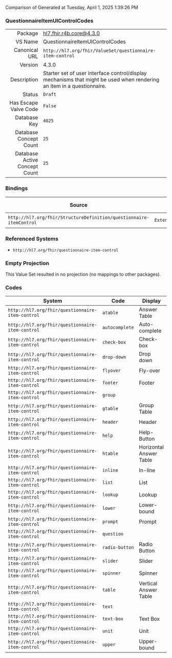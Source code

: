 Comparison of 
Generated at Tuesday, April 1, 2025 1:39:26 PM

### QuestionnaireItemUIControlCodes

|      |     |
| ---: | --- |
| Package | hl7.fhir.r4b.core@4.3.0 |
| VS Name | QuestionnaireItemUIControlCodes |
| Canonical URL | `http://hl7.org/fhir/ValueSet/questionnaire-item-control` |
| Version | 4.3.0 |
| Description | Starter set of user interface control/display mechanisms that might be used when rendering an item in a questionnaire. |
| Status | `Draft` |
| Has Escape Valve Code | `False` |
| Database Key | `4025` |
| Database Concept Count | `25` |
| Database Active Concept Count | `25` |
### Bindings

| Source | Element | Binding | Strength | Element Short |
| ------ | ------- | ------- | -------- | ------------- |
| `http://hl7.org/fhir/StructureDefinition/questionnaire-itemControl` | `Extension.value[x]` | `http://hl7.org/fhir/ValueSet/questionnaire-item-control` | `Extensible` | Value of extension |

### Referenced Systems

* `http://hl7.org/fhir/questionnaire-item-control`
### Empty Projection

This Value Set resulted in no projection (no mappings to other packages).

### Codes

| System | Code | Display |
| ------ | ---- | ------- |
| `http://hl7.org/fhir/questionnaire-item-control` | `atable` | Answer Table |
| `http://hl7.org/fhir/questionnaire-item-control` | `autocomplete` | Auto-complete |
| `http://hl7.org/fhir/questionnaire-item-control` | `check-box` | Check-box |
| `http://hl7.org/fhir/questionnaire-item-control` | `drop-down` | Drop down |
| `http://hl7.org/fhir/questionnaire-item-control` | `flyover` | Fly-over |
| `http://hl7.org/fhir/questionnaire-item-control` | `footer` | Footer |
| `http://hl7.org/fhir/questionnaire-item-control` | `group` |  |
| `http://hl7.org/fhir/questionnaire-item-control` | `gtable` | Group Table |
| `http://hl7.org/fhir/questionnaire-item-control` | `header` | Header |
| `http://hl7.org/fhir/questionnaire-item-control` | `help` | Help-Button |
| `http://hl7.org/fhir/questionnaire-item-control` | `htable` | Horizontal Answer Table |
| `http://hl7.org/fhir/questionnaire-item-control` | `inline` | In-line |
| `http://hl7.org/fhir/questionnaire-item-control` | `list` | List |
| `http://hl7.org/fhir/questionnaire-item-control` | `lookup` | Lookup |
| `http://hl7.org/fhir/questionnaire-item-control` | `lower` | Lower-bound |
| `http://hl7.org/fhir/questionnaire-item-control` | `prompt` | Prompt |
| `http://hl7.org/fhir/questionnaire-item-control` | `question` |  |
| `http://hl7.org/fhir/questionnaire-item-control` | `radio-button` | Radio Button |
| `http://hl7.org/fhir/questionnaire-item-control` | `slider` | Slider |
| `http://hl7.org/fhir/questionnaire-item-control` | `spinner` | Spinner |
| `http://hl7.org/fhir/questionnaire-item-control` | `table` | Vertical Answer Table |
| `http://hl7.org/fhir/questionnaire-item-control` | `text` |  |
| `http://hl7.org/fhir/questionnaire-item-control` | `text-box` | Text Box |
| `http://hl7.org/fhir/questionnaire-item-control` | `unit` | Unit |
| `http://hl7.org/fhir/questionnaire-item-control` | `upper` | Upper-bound |

